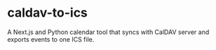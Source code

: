 # caldav-to-ics
A Next.js and Python calendar tool that syncs with CalDAV server and exports events to one ICS file.
